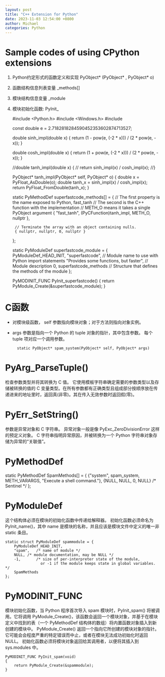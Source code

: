 ```yaml
---
layout: post
title: "C++ Extension for Python"
date: 2023-11-03 12:54:00 +0800
author: Michael
categories: Python
---
```


# Sample codes of using CPython extensions
1. Python约定形式的函数定义和实现 PyObject* <func-name>(PyObject* , PyObject* o)
2. 函数结构信息列表变量 <module-name>_methods[]
3. 模块结构信息变量 <module-name>_module 
4. 模块初始化函数: PyInit_<module-name>

    #include <Python.h>
    #include <Windows.h>
    #include <cmath>

    const double e = 2.7182818284590452353602874713527;

    double sinh_impl(double x) {
        return (1 - pow(e, (-2 * x))) / (2 * pow(e, -x));
    }

    double cosh_impl(double x) {
        return (1 + pow(e, (-2 * x))) / (2 * pow(e, -x));
    }

    //double tanh_impl(double x) {
    //    return sinh_impl(x) / cosh_impl(x);
    //}

    PyObject* tanh_impl(PyObject* self, PyObject* o) {
        double x = PyFloat_AsDouble(o);
        double tanh_x = sinh_impl(x) / cosh_impl(x);
        return PyFloat_FromDouble(tanh_x);
    }

    static PyMethodDef superfastcode_methods[] = {
        // The first property is the name exposed to Python, fast_tanh
        // The second is the C++ function with the implementation
        // METH_O means it takes a single PyObject argument
        { "fast_tanh", (PyCFunction)tanh_impl, METH_O, nullptr },

        // Terminate the array with an object containing nulls.
        { nullptr, nullptr, 0, nullptr }
    };

    static PyModuleDef superfastcode_module = {
        PyModuleDef_HEAD_INIT,
        "superfastcode",                        // Module name to use with Python import statements
        "Provides some functions, but faster",  // Module description
        0,
        superfastcode_methods                   // Structure that defines the methods of the module
    };

    PyMODINIT_FUNC PyInit_superfastcode() {
        return PyModule_Create(&superfastcode_module);
    }

# C函数 
- 对模块级函数， self 参数指向模块对象；对于方法则指向对象实例。
- args 参数是指向一个 Python 的 tuple 对象的指针，其中包含参数。 每个 tuple 项对应一个调用参数。 

        static PyObject* spam_system(PyObject* self, PyObject* args)

# PyArg_ParseTuple()
检查参数类型并将其转换为 C 值。 它使用模板字符串确定需要的参数类型以及存储被转换的值的 C 变量类型。在所有参数都有正确类型且组成部分按顺序放在传递进来的地址里时，返回真(非零)。其在传入无效参数时返回假(零)。

# PyErr_SetString()
参数是异常对象和 C 字符串。 异常对象一般是像 PyExc_ZeroDivisionError 这样的预定义对象。 C 字符串指明异常原因，并被转换为一个 Python 字符串对象存储为异常的“关联值”。

# PyMethodDef
static PyMethodDef SpamMethods[] = {
    {"system",  spam_system, METH_VARARGS, "Execute a shell command."},
    {NULL, NULL, 0, NULL}        /* Sentinel */
};

# PyModuleDef
这个结构体必须在模块的初始化函数中传递给解释器。 初始化函数必须命名为 PyInit_name()，其中 name 是模块的名称，并且应该是模块文件中定义的唯一非 static 条目。

    static struct PyModuleDef spammodule = {
        PyModuleDef_HEAD_INIT,
        "spam",   /* name of module */
        NULL, /* module documentation, may be NULL */
        -1,       /* size of per-interpreter state of the module,
                    or -1 if the module keeps state in global variables. */
        SpamMethods
    };

# PyMODINIT_FUNC
模块初始化函数，当 Python 程序首次导入 spam 模块时，PyInit_spam() 将被调用。它将调用 PyModule_Create()，该函数会返回一个模块对象，并基于在模块定义中找到的表（一个 PyMethodDef 结构体的数组）将内置函数对象插入到新创建的模块中。 PyModule_Create() 返回一个指向它所创建的模块对象的指针。 它可能会会程度严重的特定错误而中止，或者在模块无法成功初始化时返回 NULL。 初始化函数必须将模块对象返回给其调用者，以便将其插入到 sys.modules 中。

    PyMODINIT_FUNC PyInit_spam(void)
    {
        return PyModule_Create(&spammodule);
    }